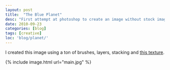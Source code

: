 ```yaml
---
layout: post
title:  "The Blue Planet"
desc: "First attempt at photoshop to create an image without stock images."
date: 2010-09-23
categories: [blog]
tags: [creative]
loc: 'blog/planet/'
---
```


I created this image using a ton of brushes, layers, stacking
and [this texture](http://supersprayer.deviantart.com/art/Planet-Texture-150027894).
 
 

{% include image.html url="main.jpg"  %}

